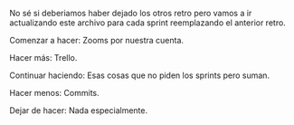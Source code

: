 No sé si deberiamos haber dejado los otros retro pero vamos a ir actualizando este archivo para
cada sprint reemplazando el anterior retro.

Comenzar a hacer: Zooms por nuestra cuenta. 

Hacer más: Trello.

Continuar haciendo: Esas cosas que no piden los sprints pero suman.

Hacer menos: Commits.

Dejar de hacer:  Nada especialmente. 